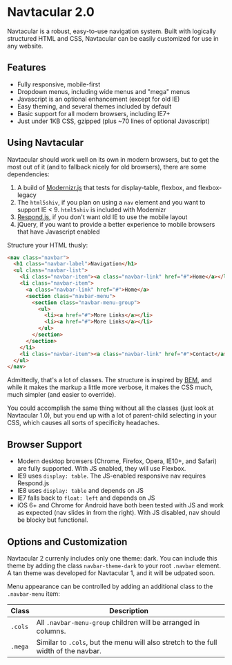 Navtacular 2.0
==============

Navtacular is a robust, easy-to-use navigation system. Built with logically structured HTML and CSS, Navtacular can be easily customized for use in any website.

Features
------------------------

- Fully responsive, mobile-first
- Dropdown menus, including wide menus and "mega" menus
- Javascript is an optional enhancement (except for old IE)
- Easy theming, and several themes included by default
- Basic support for all modern browsers, including IE7+
- Just under 1KB CSS, gzipped (plus ~70 lines of optional Javascript)

Using Navtacular
-------------------------

Navtacular should work well on its own in modern browsers, but to get the most out of it (and to fallback nicely for old browsers), there are some dependencies:

1. A build of [Modernizr.js](http://modernizr.com/download/) that tests for display-table, flexbox, and flexbox-legacy
2. The `html5shiv`, if you plan on using a `nav` element and you want to support IE < 9. `html5shiv` is included with Modernizr
3. [Respond.js](https://github.com/scottjehl/Respond), if you don't want old IE to use the mobile layout
4. jQuery, if you want to provide a better experience to mobile browsers that have Javascript enabled

Structure your HTML thusly:

```html
<nav class="navbar">
  <h1 class="navbar-label">Navigation</h1>
  <ul class="navbar-list">
    <li class="navbar-item"><a class="navbar-link" href="#">Home</a></li>
    <li class="navbar-item">
      <a class="navbar-link" href="#">Home</a>
      <section class="navbar-menu">
        <section class="navbar-menu-group">
          <ul>
            <li><a href="#">More Links</a></li>
            <li><a href="#">More Links</a></li>
          </ul>
        </section>
      </section>
    </li>
    <li class="navbar-item"><a class="navbar-link" href="#">Contact</a></li>
  </ul>
</nav>
```

Admittedly, that's a lot of classes.  The structure is inspired by [BEM](http://bem.info/), and while it makes the markup a little more verbose, it makes the CSS much, much simpler (and easier to override).

You could accomplish the same thing without all the classes (just look at Navtacular 1.0), but you end up with a lot of parent-child selecting in your CSS, which causes all sorts of specificity headaches.

Browser Support
-------------------------

- Modern desktop browsers (Chrome, Firefox, Opera, IE10+, and Safari) are fully supported. With JS enabled, they will use Flexbox.
- IE9 uses `display: table`. The JS-enabled responsive nav requires Respond.js
- IE8 uses `display: table` and depends on JS
- IE7 falls back to `float: left` and depends on JS
- iOS 6+ and Chrome for Android have both been tested with JS and work as expected (nav slides in from the right). With JS disabled, nav should be blocky but functional.

Options and Customization
-------------------------

Navtacular 2 currenly includes only one theme: dark. You can include this theme by adding the class `navbar-theme-dark` to your root `.navbar` element. A tan theme was developed for Navtacular 1, and it will be udpated soon.

Menu appearance can be controlled by adding an additional class to the `.navbar-menu` item:

| Class   | Description |
|---------|-------------|
| `.cols` | All `.navbar-menu-group` children will be arranged in columns. |
| `.mega` | Similar to `.cols`, but the menu will also stretch to the full width of the navbar. |
